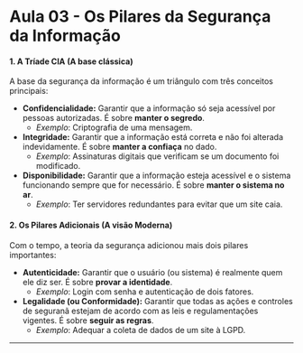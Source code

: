 # Aula 03 - Os Pilares da Segurança da Informação

#### 1. A Tríade CIA (A base clássica)

A base da segurança da informação é um triângulo com três conceitos principais:

- **Confidencialidade:** Garantir que a informação só seja acessível por pessoas autorizadas. É sobre **manter o segredo**.
    - *Exemplo*: Criptografia de uma mensagem.
- **Integridade:** Garantir que a informação está correta e não foi alterada indevidamente. É sobre **manter a confiaça** no dado.
    - *Exemplo*: Assinaturas digitais que verificam se um documento foi modificado.
- **Disponibilidade:** Garantir que a informação esteja acessível e o sistema funcionando sempre que for necessário. É sobre **manter o sistema no ar**.
    - *Exemplo*: Ter servidores redundantes para evitar que um site caia.

#### 2. Os Pilares Adicionais (A visão Moderna)

Com o tempo, a teoria da segurança adicionou mais dois pilares importantes:

- **Autenticidade:** Garantir que o usuário (ou sistema) é realmente quem ele diz ser. É sobre **provar a identidade**.
    - *Exemplo*: Login com senha e autenticação de dois fatores.
- **Legalidade (ou Conformidade):** Garantir que todas as ações e controles de seguranã estejam de acordo com as leis e regulamentações vigentes. É sobre **seguir as regras**.
    - *Exemplo*: Adequar a coleta de dados de um site à LGPD.
---